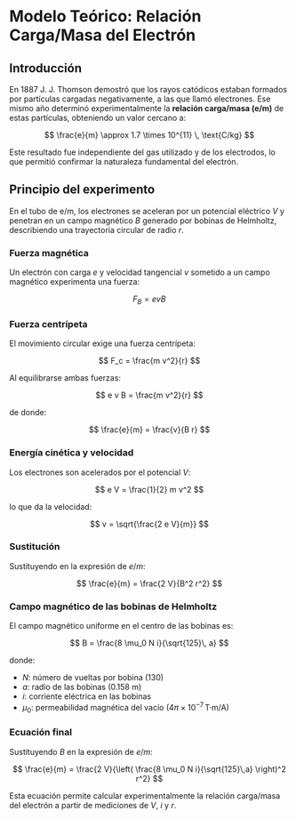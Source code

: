 # Modelo Teórico: Relación Carga/Masa del Electrón

## Introducción

En 1887 J. J. Thomson demostró que los rayos catódicos estaban formados por partículas cargadas negativamente, a las que llamó electrones. Ese mismo año determinó experimentalmente la **relación carga/masa (e/m)** de estas partículas, obteniendo un valor cercano a:

$$
\frac{e}{m} \approx 1.7 \times 10^{11} \, \text{C/kg}
$$

Este resultado fue independiente del gas utilizado y de los electrodos, lo que permitió confirmar la naturaleza fundamental del electrón.

## Principio del experimento

En el tubo de e/m, los electrones se aceleran por un potencial eléctrico $V$ y penetran en un campo magnético $B$ generado por bobinas de Helmholtz, describiendo una trayectoria circular de radio $r$. 

### Fuerza magnética

Un electrón con carga $e$ y velocidad tangencial $v$ sometido a un campo magnético experimenta una fuerza:

$$
F_B = e v B
$$

### Fuerza centrípeta

El movimiento circular exige una fuerza centrípeta:

$$
F_c = \frac{m v^2}{r}
$$

Al equilibrarse ambas fuerzas:

$$
e v B = \frac{m v^2}{r}
$$

de donde:

$$
\frac{e}{m} = \frac{v}{B r}
$$

### Energía cinética y velocidad

Los electrones son acelerados por el potencial $V$:

$$
e V = \frac{1}{2} m v^2
$$

lo que da la velocidad:

$$
v = \sqrt{\frac{2 e V}{m}}
$$

### Sustitución

Sustituyendo en la expresión de $e/m$:

$$
\frac{e}{m} = \frac{2 V}{B^2 r^2}
$$

### Campo magnético de las bobinas de Helmholtz

El campo magnético uniforme en el centro de las bobinas es:

$$
B = \frac{8 \mu_0 N i}{\sqrt{125}\, a}
$$

donde:

- $N$: número de vueltas por bobina (130)  
- $a$: radio de las bobinas (0.158 m)  
- $i$: corriente eléctrica en las bobinas  
- $\mu_0$: permeabilidad magnética del vacío $(4\pi \times 10^{-7} \, \text{T·m/A})$

### Ecuación final

Sustituyendo $B$ en la expresión de $e/m$:

$$
\frac{e}{m} = \frac{2 V}{\left( \frac{8 \mu_0 N i}{\sqrt{125}\,a} \right)^2 r^2}
$$

Esta ecuación permite calcular experimentalmente la relación carga/masa del electrón a partir de mediciones de $V$, $i$ y $r$.
